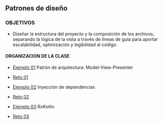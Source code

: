## Patrones de diseño

### OBJETIVOS 

- Diseñar la estructura del proyecto y la composición de los archivos, separando la lógica de la vista a través de líneas de guía para aportar escalabilidad, optimización y legibilidad al código. 

#### ORGANIZACION DE LA CLASE 

- [Ejemplo 01](Ejemplo-01) Patrón de arquitectura: Model-View-Presenter
- [Reto 01](Reto-01)
	
	
- [Ejemplo 02](Ejemplo-02) Inyección de dependencias
- [Reto 02](Reto-02)


- [Ejemplo 03](Ejemplo-03) RxKotlin
- [Reto 03](Reto-03)


